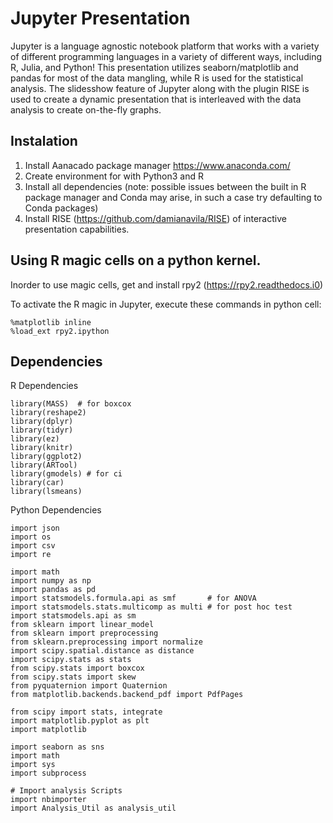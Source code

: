 # Jupyter Presentation

Jupyter is a language agnostic notebook platform that works with a variety of different programming languages in a variety of different ways, including R, Julia, and Python!
This presentation utilizes seaborn/matplotlib and pandas for most of the data mangling, while R is used for the statistical analysis. 
The slidesshow feature of Jupyter along with the plugin RISE is used to create a dynamic presentation that is interleaved with the data analysis to create on-the-fly graphs.
 

## Instalation
1. Install Aanacado package manager https://www.anaconda.com/
2. Create environment for with Python3 and R
3. Install all dependencies (note: possible issues between the built in R package manager and Conda may arise, in such a case try defaulting to Conda packages)
4. Install RISE (https://github.com/damianavila/RISE) of interactive presentation capabilities.

## Using R magic cells on a python kernel. 
Inorder to use magic cells, get and install rpy2 (https://rpy2.readthedocs.i0)

To activate the R magic in Jupyter, execute these commands in python cell:
```
%matplotlib inline
%load_ext rpy2.ipython
```


## Dependencies

R Dependencies
```
library(MASS)  # for boxcox
library(reshape2)
library(dplyr)
library(tidyr)
library(ez)
library(knitr)
library(ggplot2)
library(ARTool)
library(gmodels) # for ci
library(car)
library(lsmeans)
```

Python Dependencies
``` 
import json
import os
import csv
import re

import math
import numpy as np
import pandas as pd
import statsmodels.formula.api as smf       # for ANOVA
import statsmodels.stats.multicomp as multi # for post hoc test 
import statsmodels.api as sm
from sklearn import linear_model
from sklearn import preprocessing
from sklearn.preprocessing import normalize
import scipy.spatial.distance as distance
import scipy.stats as stats
from scipy.stats import boxcox
from scipy.stats import skew
from pyquaternion import Quaternion
from matplotlib.backends.backend_pdf import PdfPages

from scipy import stats, integrate
import matplotlib.pyplot as plt
import matplotlib

import seaborn as sns
import math
import sys
import subprocess

# Import analysis Scripts
import nbimporter
import Analysis_Util as analysis_util
```

